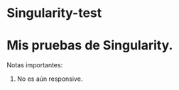 Singularity-test
================

# Mis pruebas de Singularity.

Notas importantes:

1. No es aún responsive.